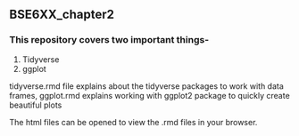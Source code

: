## BSE6XX_chapter2
### This repository covers two important things- 
1. Tidyverse
2. ggplot

tidyverse.rmd file explains about the tidyverse packages to work with data frames, 
ggplot.rmd explains working with ggplot2 package to quickly create beautiful plots

The html files can be opened to view the .rmd files in your browser.
